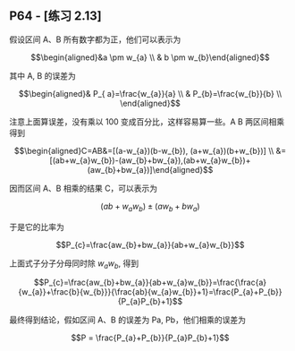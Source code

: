 ## P64 - [练习 2.13]

假设区间 A、B 所有数字都为正，他们可以表示为

$$\begin{aligned}&a \pm w_{a} \\
& b \pm w_{b}\end{aligned}$$

其中 A, B 的误差为

$$\begin{aligned}& P_{ a}=\frac{w_{a}}{a} \\
& P_{b}=\frac{w_{b}}{b} \\
\end{aligned}$$

注意上面算误差，没有乘以 100 变成百分比，这样容易算一些。A B 两区间相乘得到

$$\begin{aligned}C=AB&=[(a-w_{a})(b-w_{b}), (a+w_{a})(b+w_{b})] \\
&= [(ab+w_{a}w_{b})-(aw_{b}+bw_{a}),(ab+w_{a}w_{b})+(aw_{b}+bw_{a})]\end{aligned}$$

因而区间 A、B 相乘的结果 C，可以表示为

$$(ab+w_{a}w_{b})\pm(aw_{b}+bw_{a})$$

于是它的比率为

$$P_{c}=\frac{aw_{b}+bw_{a}}{ab+w_{a}w_{b}}$$

上面式子分子分母同时除 $w_{a}w_{b}$, 得到

$$P_{c}=\frac{aw_{b}+bw_{a}}{ab+w_{a}w_{b}}=\frac{\frac{a}{w_{a}}+\frac{b}{w_{b}}}{\frac{ab}{w_{a}w_{b}}+1}=\frac{P_{a}+P_{b}}{P_{a}P_{b}+1}$$

最终得到结论，假如区间 A、B 的误差为 Pa, Pb，他们相乘的误差为

$$P = \frac{P_{a}+P_{b}}{P_{a}P_{b}+1}$$
